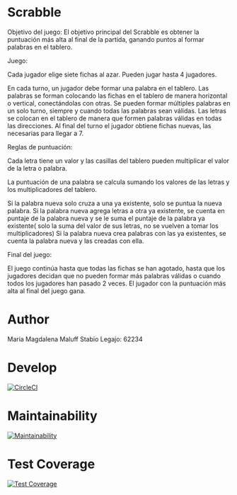 # Scrabble

Objetivo del juego:
El objetivo principal del Scrabble es obtener la puntuación más alta al final de la partida, ganando puntos al formar palabras en el tablero.

Juego:

Cada jugador elige siete fichas al azar. Pueden jugar hasta 4 jugadores.

En cada turno, un jugador debe formar una palabra en el tablero.
Las palabras se forman colocando las fichas en el tablero de manera horizontal o vertical, conectándolas con otras.
Se pueden formar múltiples palabras en un solo turno, siempre y cuando todas las palabras sean válidas.
Las letras se colocan en el tablero de manera que formen palabras válidas en todas las direcciones.
Al final del turno el jugador obtiene fichas nuevas, las necesarias para llegar a 7.

Reglas de puntuación:

Cada letra tiene un valor y las casillas del tablero pueden multiplicar el valor de la letra o palabra.

La puntuación de una palabra se calcula sumando los valores de las letras y los multiplicadores del tablero.

Si la palabra nueva solo cruza a una ya existente, solo se puntua la nueva palabra.
Si la palabra nueva agrega letras a otra ya existente, se cuenta en puntaje de la palabra nueva y se le suma el puntaje de la palabra ya existente( solo la suma del valor de sus letras, no se vuelven a tomar los multiplicadores)
Si la palabra nueva crea palabras con las ya existentes, se cuenta la palabra nueva y las creadas con ella.

Final del juego:

El juego continúa hasta que todas las fichas se han agotado, hasta que los jugadores decidan que no pueden formar más palabras válidas o cuando todos los jugadores han pasado 2 veces.
El jugador con la puntuación más alta al final del juego gana.




# Author
Maria Magdalena Maluff Stabio 
Legajo: 62234

# Develop
[![CircleCI](https://dl.circleci.com/status-badge/img/gh/um-computacion-tm/scrabble-2023-MaguiMaluff/tree/develop.svg?style=svg)](https://dl.circleci.com/status-badge/redirect/gh/um-computacion-tm/scrabble-2023-MaguiMaluff/tree/develop)

# Maintainability
[![Maintainability](https://api.codeclimate.com/v1/badges/d817cbf68e0470322a0d/maintainability)](https://codeclimate.com/github/um-computacion-tm/scrabble-2023-MaguiMaluff/maintainability)

# Test Coverage
[![Test Coverage](https://api.codeclimate.com/v1/badges/d817cbf68e0470322a0d/test_coverage)](https://codeclimate.com/github/um-computacion-tm/scrabble-2023-MaguiMaluff/test_coverage)


